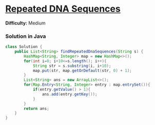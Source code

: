 # [Repeated DNA Sequences](https://leetcode.com/problems/repeated-dna-sequences/)
**Difficulty:** Medium

### Solution in Java
```java
class Solution {
    public List<String> findRepeatedDnaSequences(String s) {
        HashMap<String, Integer> map = new HashMap<>();
        for(int i=0; i+10<=s.length(); i++){
            String str = s.substring(i, i+10);
            map.put(str, map.getOrDefault(str, 0) + 1);
        }
        List<String> ans = new ArrayList<>();
        for(Map.Entry<String, Integer> entry : map.entrySet()){
            if(entry.getValue() > 1){
                ans.add(entry.getKey());
            }
        }
        return ans;    
    }
}
```
